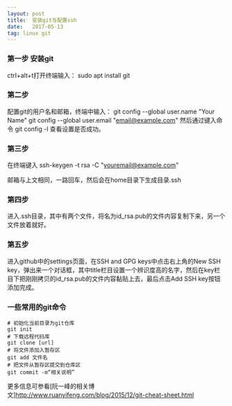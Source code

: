 ```yaml
---
layout: post
title:  安装git与配置ssh
date:   2017-05-13 
tag: linux git
---
```


### 第一步 安装git
   
   ctrl+alt+t打开终端输入：
	sudo apt install git
  

### 第二步

   配置git的用户名和邮箱，终端中输入：
	git config --global user.name "Your Name"
	git config --global user.email "email@example.com"
   然后通过键入命令
	git config -l
查看设置是否成功。


### 第三步
  
在终端键入
	ssh-keygen -t rsa -C "youremail@example.com"

邮箱与上文相同，一路回车，然后会在home目录下生成目录.ssh


### 第四步

进入.ssh目录，其中有两个文件，将名为id_rsa.pub的文件内容复制下来，另一个文件放着就好。

### 第五步

进入github中的settings页面，在SSH and GPG keys中点击右上角的New SSH key，弹出来一个对话框，其中title栏目设置一个辨识度高的名字，然后在key栏目下把刚刚拷贝的id_rsa.pub的文件内容黏贴上去，最后点击Add SSH key按钮添加完成。

### 一些常用的git命令

	# 初始化当前目录为git仓库
	git init
	# 下载远程代码库
	git clone [url]
	# 将文件添加入暂存区
	git add 文件名
	# 把文件从暂存区提交到仓库区
	git commit -m“相关说明”

更多信息可参看[阮一峰的相关博文]<http://www.ruanyifeng.com/blog/2015/12/git-cheat-sheet.html>






